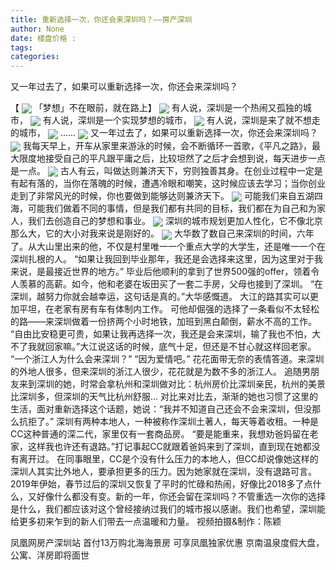 ```yaml
---
title: 重新选择一次，你还会来深圳吗？——房产深圳
author: None
date: 楼盘价格 : 
tags: 
categories: 
---
```

又一年过去了，如果可以重新选择一次，你还会来深圳吗？
<!-- more -->
【
<img align="center" border="0" src="//s1.ifengimg.com/2019/02/19/1a670bb5f851f7b893d14b8a226df99f.png" />
「梦想」不在眼前，就在路上】
<img align="center" border="0" src="//s3.ifengimg.com/2019/02/19/3d9f0d5bc6e62b565b1faf3bd2575d8d.png" />
有人说，深圳是一个热闹又孤独的城市，
<img align="center" border="0" src="//s0.ifengimg.com/2019/02/19/499ef466f30ac3beabad592038b22cdd.png" />
有人说，深圳是一个实现梦想的城市，
<img align="center" border="0" src="//s0.ifengimg.com/2019/02/19/dcb1a53665bd1ed787c7caecebbbb602.png" />
有人说，深圳是来了就不想走的城市，
<img align="center" border="0" src="//s1.ifengimg.com/2019/02/19/5724a2bb1c7f43c658755dae4fe5f431.png" />
……
<img align="center" border="0" src="//s1.ifengimg.com/2019/02/19/9a03b07915b699c426f92a18409430ec.png" />
又一年过去了，如果可以重新选择一次，你还会来深圳吗？
<img align="center" border="0" src="//s2.ifengimg.com/2019/02/19/bfc497ec939a219963c2a67f8a692e32.png" />
我每天早上，开车从家里来游泳的时候，会不断循环一首歌，《平凡之路》，最大限度地接受自己的平凡跟平庸之后，比较坦然了之后才会想到说，每天进步一点是一点。
<img align="center" border="0" src="//s1.ifengimg.com/2019/02/19/e15e1b15cbf74a5eebd1057b7ba9a583.png" />
古人有云，叫做达则兼济天下，穷则独善其身。在创业过程中一定是有起有落的，当你在落魄的时候，遭遇冷眼和嘲笑，这时候应该去学习；当你创业走到了非常风光的时候，你也要做到能够达则兼济天下。
<img align="center" border="0" src="//s1.ifengimg.com/2019/02/19/938be68ed97527a1822621ce40084f28.png" />
可能我们来自五湖四海，可能我们做着不同的事情，但是我们都有共同的目标，我们都在为自己和为家人，我们去创造自己的梦想和事业。
<img align="center" border="0" src="//s2.ifengimg.com/2019/02/19/b05e69cd1d40ad1fb5fbaf93778da911.png" />
深圳的城市规划更加人性化，它不像北京那么大，它的大小对我来说是刚好的。
<img align="center" border="0" src="//s1.ifengimg.com/2019/02/19/aa5f7a8168b1b8c1c546b7cf71dc2d4d.png" />
大华数了数自己来深圳的时间，六年了。从大山里出来的他，不仅是村里唯一一个重点大学的大学生，还是唯一一个在深圳扎根的人。
“如果让我回到毕业那年，我还是会选择来这里，因为这里对于我来说，是最接近世界的地方。”
毕业后他顺利的拿到了世界500强的offer，领着令人羡慕的高薪。如今，他和老婆在坂田买了一套二手房，父母也接到了深圳。
“在深圳，越努力你就会越幸运，这句话是真的。”大华感慨道。
大江的路其实可以更加平坦，在老家有房有车有体制内工作。
可他却倔强的选择了一条看似不太轻松的路——来深圳做着一份挤两个小时地铁，加班到黑白颠倒，薪水不高的工作。
“自由比安稳更可贵，如果让我再选择一次，我还是会来深圳，输了我也不怕，大不了我就回家嘛。”大江说这话的时候，底气十足，但还是不甘心就这样回老家。
“一个浙江人为什么会来深圳？”
“因为爱情吧。”
花花面带无奈的表情答道。来深圳的外地人很多，但来深圳的浙江人很少，花花就是为数不多的浙江人。
追随男朋友来到深圳的她，时常会拿杭州和深圳做对比：杭州房价比深圳亲民，杭州的美景比深圳多，但深圳的天气比杭州舒服…
对比来对比去，渐渐的她也习惯了这里的生活，面对重新选择这个话题，她说：“我并不知道自己还会不会来深圳，但没那么抗拒了。”
深圳有两种本地人，一种被称作深圳土著人，每天等着收租。一种是CC这种普通的深二代，家里仅有一套商品房。
“要是能重来，我想劝爸妈留在老家，这样我也许还有退路。”打记事起CC就跟着爸妈来到了深圳，直到现在她都没有离开过。
在同事眼里，CC是个没有什么压力的本地人，但CC却说像她这样的深圳人其实比外地人，要承担更多的压力。因为她家就在深圳，没有退路可言。
2019年伊始，春节过后的深圳又恢复了平时的忙碌和热闹，好像比2018多了点什么，又好像什么都没有变。新的一年，你还会留在深圳吗？不管重选一次你的选择是什么，我们都应该对这个曾经接纳过我们的城市报以感谢。我们也希望，深圳能给更多初来乍到的新人们带去一点温暖和力量。
视频拍摄&制作：陈颖
                        
                        
                        
                        
                                        
                    
                    
                
                    
                    
                    
                
                    
                
凤凰网房产深圳站
首付13万购北海海景房 可享凤凰独家优惠
京南温泉度假大盘，公寓、洋房即将面世
